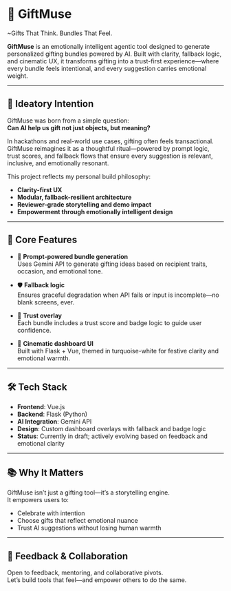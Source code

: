 # 🎁 GiftMuse 
~Gifts That Think. Bundles That Feel.

**GiftMuse** is an emotionally intelligent agentic tool designed to generate personalized gifting bundles powered by AI. Built with clarity, fallback logic, and cinematic UX, it transforms gifting into a trust-first experience—where every bundle feels intentional, and every suggestion carries emotional weight.

---

## 🌟 Ideatory Intention

GiftMuse was born from a simple question:  
**Can AI help us gift not just objects, but meaning?**

In hackathons and real-world use cases, gifting often feels transactional. GiftMuse reimagines it as a thoughtful ritual—powered by prompt logic, trust scores, and fallback flows that ensure every suggestion is relevant, inclusive, and emotionally resonant.

This project reflects my personal build philosophy:
- **Clarity-first UX**  
- **Modular, fallback-resilient architecture**  
- **Reviewer-grade storytelling and demo impact**  
- **Empowerment through emotionally intelligent design**

---

## 🧠 Core Features

- 🎯 **Prompt-powered bundle generation**  
  Uses Gemini API to generate gifting ideas based on recipient traits, occasion, and emotional tone.

- 🛡️ **Fallback logic**  
  Ensures graceful degradation when API fails or input is incomplete—no blank screens, ever.
- 🧩 **Trust overlay**  
  Each bundle includes a trust score and badge logic to guide user confidence.

- 🎨 **Cinematic dashboard UI**  
  Built with Flask + Vue, themed in turquoise-white for festive clarity and emotional warmth.

---

## 🛠️ Tech Stack

- **Frontend**: Vue.js  
- **Backend**: Flask (Python)  
- **AI Integration**: Gemini API  
- **Design**: Custom dashboard overlays with fallback and badge logic  
- **Status**: Currently in draft; actively evolving based on feedback and emotional clarity

---

## 📚 Why It Matters

GiftMuse isn’t just a gifting tool—it’s a storytelling engine.  
It empowers users to:
- Celebrate with intention  
- Choose gifts that reflect emotional nuance  
- Trust AI suggestions without losing human warmth

---



## 💬 Feedback & Collaboration

Open to feedback, mentoring, and collaborative pivots.  
Let’s build tools that feel—and empower others to do the same.



